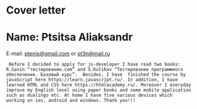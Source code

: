 # Cover letter
# Name: Ptsitsa Aliaksandr
 E-mail: ptenix@gmail.com or pt3n@mail.ru

     Before I decided to apply for js-developer I have read two books: R.Savin “тестирование.com” and S.Kulikov “Тестирование программного обеспечения. Базовый курс”.  Besides, I have  finished the course by javaScript here https://learn.javascript.ru/. In addition, I have learned HTML and CSS here https://htmlacademy.ru/. Moreover I everyday improve my English level using paper books and some mobile application such as dualingo etc. At home I have five various devices which working on ios, android and windows. Thank you!!!
